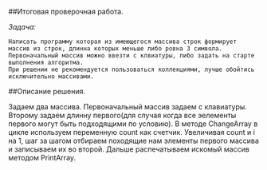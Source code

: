##Итоговая проверочная работа.

*Задача:*

    Написать программу которая из имеющегося массива строк формирует массив из строк, длинна которых меньше либо ровна 3 символа.
    Первоначальный массив можно ввезти с клвиатуры, либо задать на старте выполнения алгоритма. 
    При решении не рекомендуется пользоваться коллекциями, лучше обойтись исключительно массивами.


##Описание решения.

Задаем два массива. Первоначальный массив задаем с клавиатуры. Второму задаем длинну первого(для случая когда все эелементы первого могут быть подходящими по условию). 
В методе ChangeArray в цикле используем переменную count как счетчик. Увеличивая count и i на 1, шаг за шагом отбираем походящие нам элементы первого массива и записываем их во второй. Дальше распечатываем искомый массив методом PrintArray.